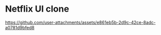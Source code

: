 # Netflix UI clone  
https://github.com/user-attachments/assets/e861eb5b-2d9c-42ce-8adc-a0781d9bfed8
